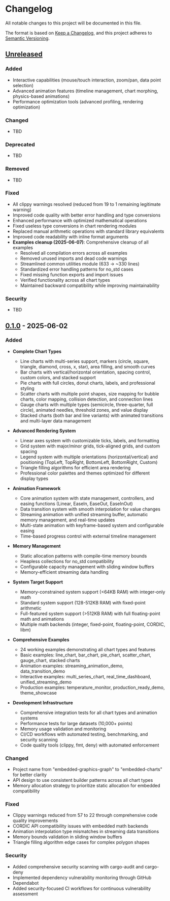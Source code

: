 # Changelog

All notable changes to this project will be documented in this file.

The format is based on [Keep a Changelog](https://keepachangelog.com/en/1.0.0/),
and this project adheres to [Semantic Versioning](https://semver.org/spec/v2.0.0.html).

## [Unreleased]

### Added
- Interactive capabilities (mouse/touch interaction, zoom/pan, data point selection)
- Advanced animation features (timeline management, chart morphing, physics-based animations)
- Performance optimization tools (advanced profiling, rendering optimization)

### Changed
- TBD

### Deprecated
- TBD

### Removed
- TBD

### Fixed
- All clippy warnings resolved (reduced from 19 to 1 remaining legitimate warning)
- Improved code quality with better error handling and type conversions
- Enhanced performance with optimized mathematical operations
- Fixed useless type conversions in chart rendering modules
- Replaced manual arithmetic operations with standard library equivalents
- Improved code readability with inline format arguments
- **Examples cleanup (2025-06-07)**: Comprehensive cleanup of all examples
  - Resolved all compilation errors across all examples
  - Removed unused imports and dead code warnings
  - Streamlined common utilities module (633 → ~330 lines)
  - Standardized error handling patterns for no_std cases
  - Fixed missing function exports and import issues
  - Verified functionality across all chart types
  - Maintained backward compatibility while improving maintainability

### Security
- TBD

## [0.1.0] - 2025-06-02

### Added
- **Complete Chart Types**
  - Line charts with multi-series support, markers (circle, square, triangle, diamond, cross, x, star), area filling, and smooth curves
  - Bar charts with vertical/horizontal orientation, spacing control, custom colors, and stacked support
  - Pie charts with full circles, donut charts, labels, and professional styling
  - Scatter charts with multiple point shapes, size mapping for bubble charts, color mapping, collision detection, and connection lines
  - Gauge charts with multiple types (semicircle, three-quarter, full circle), animated needles, threshold zones, and value display
  - Stacked charts (both bar and line variants) with animated transitions and multi-layer data management

- **Advanced Rendering System**
  - Linear axes system with customizable ticks, labels, and formatting
  - Grid system with major/minor grids, tick-aligned grids, and custom spacing
  - Legend system with multiple orientations (horizontal/vertical) and positioning (TopLeft, TopRight, BottomLeft, BottomRight, Custom)
  - Triangle filling algorithms for efficient area rendering
  - Professional color palettes and themes optimized for different display types

- **Animation Framework**
  - Core animation system with state management, controllers, and easing functions (Linear, EaseIn, EaseOut, EaseInOut)
  - Data transition system with smooth interpolation for value changes
  - Streaming animation with unified streaming buffer, automatic memory management, and real-time updates
  - Multi-state animation with keyframe-based system and configurable easing
  - Time-based progress control with external timeline management

- **Memory Management**
  - Static allocation patterns with compile-time memory bounds
  - Heapless collections for no_std compatibility
  - Configurable capacity management with sliding window buffers
  - Memory-efficient streaming data handling

- **System Target Support**
  - Memory-constrained system support (<64KB RAM) with integer-only math
  - Standard system support (128-512KB RAM) with fixed-point arithmetic
  - Full-featured system support (>512KB RAM) with full floating-point math and animations
  - Multiple math backends (integer, fixed-point, floating-point, CORDIC, libm)

- **Comprehensive Examples**
  - 24 working examples demonstrating all chart types and features
  - Basic examples: line_chart, bar_chart, pie_chart, scatter_chart, gauge_chart, stacked charts
  - Animation examples: streaming_animation_demo, data_transition_demo
  - Interactive examples: multi_series_chart, real_time_dashboard, unified_streaming_demo
  - Production examples: temperature_monitor, production_ready_demo, theme_showcase

- **Development Infrastructure**
  - Comprehensive integration tests for all chart types and animation systems
  - Performance tests for large datasets (10,000+ points)
  - Memory usage validation and monitoring
  - CI/CD workflows with automated testing, benchmarking, and security scanning
  - Code quality tools (clippy, fmt, deny) with automated enforcement

### Changed
- Project name from "embedded-graphics-graph" to "embedded-charts" for better clarity
- API design to use consistent builder patterns across all chart types
- Memory allocation strategy to prioritize static allocation for embedded compatibility

### Fixed
- Clippy warnings reduced from 57 to 22 through comprehensive code quality improvements
- CORDIC API compatibility issues with embedded math backends
- Animation interpolation type mismatches in streaming data transitions
- Memory bounds validation in sliding window buffers
- Triangle filling algorithm edge cases for complex polygon shapes

### Security
- Added comprehensive security scanning with cargo-audit and cargo-deny
- Implemented dependency vulnerability monitoring through GitHub Dependabot
- Added security-focused CI workflows for continuous vulnerability assessment

[Unreleased]: https://github.com/signal-slot/embedded-charts/compare/v0.1.0...HEAD
[0.1.0]: https://github.com/signal-slot/embedded-charts/releases/tag/v0.1.0